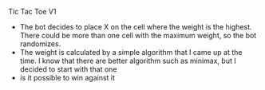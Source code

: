 Tic Tac Toe V1
- The bot decides to place X on the cell where the weight is the highest. There could be more than one cell with the maximum weight, so the bot randomizes.
- The weight is calculated by a simple algorithm that I came up at the time. I know that there are better algorithm such as minimax, but I decided to start with that one
- is it possible to win against it
